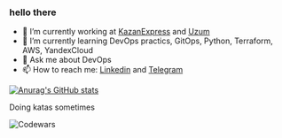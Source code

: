 ### hello there

- 🔭 I’m currently working at [KazanExpress](https://kazanexpress.ru/) and [Uzum](https://uzum.uz/)
- 🌱 I’m currently learning DevOps practics, GitOps, Python, Terraform, AWS, YandexCloud
- 💬 Ask me about DevOps
- 📫 How to reach me: [Linkedin](https://www.linkedin.com/in/mans0ry/) and [Telegram](https://t.me/eskovilya)

[![Anurag's GitHub stats](https://github-readme-stats.vercel.app/api?username=mans0ry&hide=stars&show_icons=true&include_all_commits=true&count_private=true&theme=tokyonight)](https://github.com/anuraghazra/github-readme-stats)

Doing katas sometimes

![Codewars](https://www.codewars.com/users/mans0ry/badges/large)

<!--
**mans0ry/mans0ry** is a ✨ _special_ ✨ repository because its `README.md` (this file) appears on your GitHub profile.

Here are some ideas to get you started:

- 🔭 I’m currently working on ...
- 🌱 I’m currently learning ...
- 👯 I’m looking to collaborate on ...
- 🤔 I’m looking for help with ...
- 💬 Ask me about ...
- 📫 How to reach me: ...
- 😄 Pronouns: ...
- ⚡ Fun fact: ...
-->

